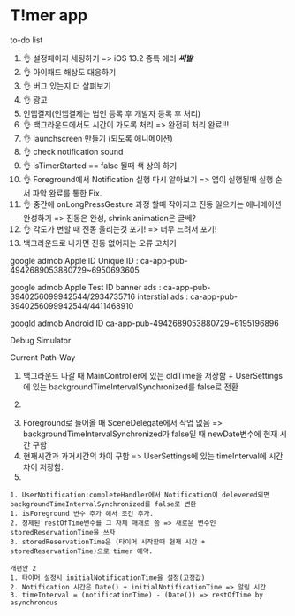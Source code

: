 #  T!mer app

to-do list
1. 👌 설정페이지 세팅하기 => iOS 13.2 종특 에러 ***씨발***
1. 👌 아이패드 해상도 대응하기
1. 👌 버그 있는지 더 살펴보기
1. 👌 광고
1. 인앱결제(인앱결제는 법인 등록 후 개발자 등록 후 처리)
1. 👌 백그라운드에서도 시간이 가도록 처리 => 완전히 처리 완료!!!
1. 👌 launchscreen 만들기 (되도록 애니메이션)
1. 👌 check notification sound
1. 👌 isTimerStarted == false 될때 색 상의 하기
1. 👌 Foreground에서 Notification 실행 다시 알아보기 => 앱이 실행될때 실행 순서 파악 완료를 통한 Fix.
1. 👌 중간에 onLongPressGesture 과정 할때 작아지고 진동 일으키는 애니메이션 완성하기 => 진동은 완성, shrink animation은 글쎄?
1. 👌 각도가 변할 때 진동 울리는것 포기! => 너무 느려서 포기!
1. 백그라운드로 나가면 진동 없어지는 오류 고치기

google admob Apple ID
    Unique ID : ca-app-pub-4942689053880729~6950693605
    
google admob Apple Test ID
    banner ads : ca-app-pub-3940256099942544/2934735716
    interstial ads : ca-app-pub-3940256099942544/4411468910

googld admob Android ID
    ca-app-pub-4942689053880729~6195196896


Debug Simulator

Current Path-Way
1. 백그라운드 나갈 때 MainController에 있는 oldTime을 저장함 + UserSettings에 있는 backgroundTimeIntervalSynchronized를 false로 전환
2. ~~~~~~~~
3. Foreground로 들어올 때 SceneDelegate에서 작업 없음 => backgroundTimeIntervalSynchronized가 false일 때 newDate변수에 현재 시간 구함
4. 현재시간과 과거시간의 차이 구함 => UserSettings에 있는 timeInterval에 시간 차이 저장함.
5. 

~~~개편안~~~
1. UserNotification:completeHandler에서 Notification이 delevered되면 backgroundTimeIntervalSynchronized를 false로 변환
1. isForeground 변수 추가 해서 조건 추가.
2. 정제된 restOfTime변수를 그 자체 매개로 씀 => 새로운 변수인 storedReservationTime을 쓰자
3. storedReservationTime은 (타이머 시작할때 현재 시간 + storedReservationTime)으로 timer 예약.

개편안 2
1. 타이머 설정시 initialNotificationTime을 설정(고정값)
2. Notification 시간은 Date() + initialNotificationTime => 알림 시간
3. timeInterval = (notificationTime) - (Date()) => restOfTime by asynchronous


